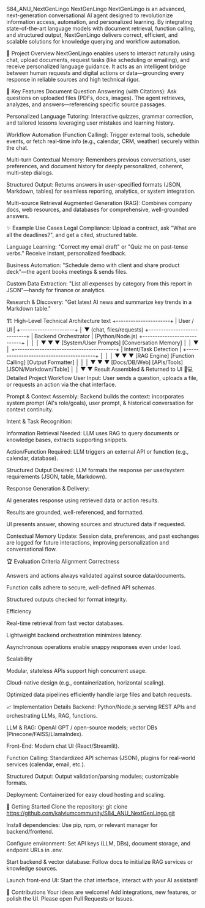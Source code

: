 S84_ANU_NextGenLingo
NextGenLingo
NextGenLingo is an advanced, next-generation conversational AI agent designed to revolutionize information access, automation, and personalized learning. By integrating state-of-the-art language models with document retrieval, function calling, and structured output, NextGenLingo delivers correct, efficient, and scalable solutions for knowledge querying and workflow automation.

🌟 Project Overview
NextGenLingo enables users to interact naturally using chat, upload documents, request tasks (like scheduling or emailing), and receive personalized language guidance. It acts as an intelligent bridge between human requests and digital actions or data—grounding every response in reliable sources and high technical rigor.

🚀 Key Features
Document Question Answering (with Citations):
Ask questions on uploaded files (PDFs, docs, images). The agent retrieves, analyzes, and answers—referencing specific source passages.

Personalized Language Tutoring:
Interactive quizzes, grammar correction, and tailored lessons leveraging user mistakes and learning history.

Workflow Automation (Function Calling):
Trigger external tools, schedule events, or fetch real-time info (e.g., calendar, CRM, weather) securely within the chat.

Multi-turn Contextual Memory:
Remembers previous conversations, user preferences, and document history for deeply personalized, coherent, multi-step dialogs.

Structured Output:
Returns answers in user-specified formats (JSON, Markdown, tables) for seamless reporting, analytics, or system integration.

Multi-source Retrieval Augmented Generation (RAG):
Combines company docs, web resources, and databases for comprehensive, well-grounded answers.

✨ Example Use Cases
Legal Compliance: Upload a contract, ask "What are all the deadlines?", and get a cited, structured table.

Language Learning: "Correct my email draft" or "Quiz me on past-tense verbs." Receive instant, personalized feedback.

Business Automation: "Schedule demo with client and share product deck"—the agent books meetings & sends files.

Custom Data Extraction: "List all expenses by category from this report in JSON"—handy for finance or analytics.

Research & Discovery: "Get latest AI news and summarize key trends in a Markdown table."

🏗️ High-Level Technical Architecture
text
             +----------------------+
             |      User / UI       |
             +----------------------+
                        │
              ▼ (chat, files/requests)
         +----------------------------+
         |   Backend Orchestrator     |          (Python/Node.js)
         +----------------------------+
            │      │            │
            ▼      ▼            ▼
   [System/User Prompts]   [Conversation Memory]
        │                     │
        ▼                     │
   +-----------------------------------------+
   |        Intent/Task Detection            |
   +-----------------------------------------+
            │        │          │
            ▼        ▼          ▼
   [RAG Engine] [Function Calling] [Output Formatter]
            │        │          │
            ▼        ▼          ▼
   [Docs/DB/Web] [APIs/Tools] [JSON/Markdown/Table]
            │        │
            ▼        ▼
         Result Assembled & Returned to UI
🧑💻 Detailed Project Workflow
User Input:
User sends a question, uploads a file, or requests an action via the chat interface.

Prompt & Context Assembly:
Backend builds the context: incorporates system prompt (AI's role/goals), user prompt, & historical conversation for context continuity.

Intent & Task Recognition:

Information Retrieval Needed: LLM uses RAG to query documents or knowledge bases, extracts supporting snippets.

Action/Function Required: LLM triggers an external API or function (e.g., calendar, database).

Structured Output Desired: LLM formats the response per user/system requirements (JSON, table, Markdown).

Response Generation & Delivery:

AI generates response using retrieved data or action results.

Results are grounded, well-referenced, and formatted.

UI presents answer, showing sources and structured data if requested.

Contextual Memory Update:
Session data, preferences, and past exchanges are logged for future interactions, improving personalization and conversational flow.

🏆 Evaluation Criteria Alignment
Correctness

Answers and actions always validated against source data/documents.

Function calls adhere to secure, well-defined API schemas.

Structured outputs checked for format integrity.

Efficiency

Real-time retrieval from fast vector databases.

Lightweight backend orchestration minimizes latency.

Asynchronous operations enable snappy responses even under load.

Scalability

Modular, stateless APIs support high concurrent usage.

Cloud-native design (e.g., containerization, horizontal scaling).

Optimized data pipelines efficiently handle large files and batch requests.

📈 Implementation Details
Backend: Python/Node.js serving REST APIs and orchestrating LLMs, RAG, functions.

LLM & RAG: OpenAI GPT / open-source models; vector DBs (Pinecone/FAISS/LlamaIndex).

Front-End: Modern chat UI (React/Streamlit).

Function Calling: Standardized API schemas (JSON), plugins for real-world services (calendar, email, etc.).

Structured Output: Output validation/parsing modules; customizable formats.

Deployment: Containerized for easy cloud hosting and scaling.

📝 Getting Started
Clone the repository:
git clone https://github.com/kalviumcommunity/S84_ANU_NextGenLingo.git

Install dependencies:
Use pip, npm, or relevant manager for backend/frontend.

Configure environment:
Set API keys (LLM, DBs), document storage, and endpoint URLs in .env.

Start backend & vector database:
Follow docs to initialize RAG services or knowledge sources.

Launch front-end UI:
Start the chat interface, interact with your AI assistant!

🙌 Contributions
Your ideas are welcome! Add integrations, new features, or polish the UI. Please open Pull Requests or Issues.